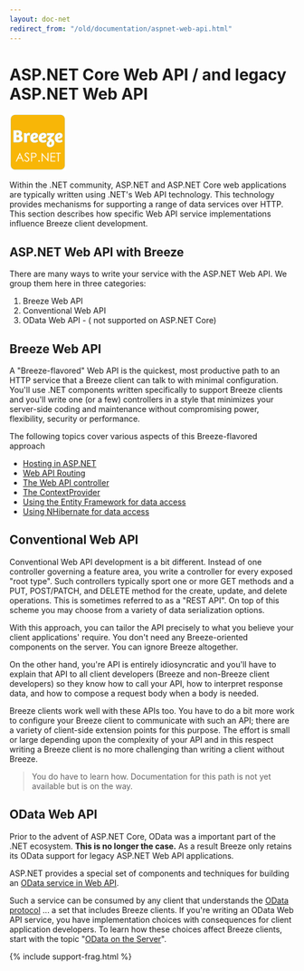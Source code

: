 ```yaml
---
layout: doc-net
redirect_from: "/old/documentation/aspnet-web-api.html"
---
```

# ASP.NET Core Web API / and legacy ASP.NET Web API

<a class="logo-inline" href="/doc-net" title="ASP.NET">
  <img src="/images/logos/Breeze-aspnet.png" alt="ASP.NET" width="100">
</a>

Within the .NET community, ASP.NET and ASP.NET Core web applications are typically written using .NET's Web API technology. This technology provides mechanisms for supporting a range of data services over HTTP. This section describes how specific Web API service implementations influence Breeze client development.

<div style="clear:both"/>

## ASP.NET Web API with Breeze

There are many ways to write your service with the ASP.NET Web API. We group them here in three categories:

1. Breeze Web API
1. Conventional Web API
1. OData Web API - ( not supported on ASP.NET Core)

## Breeze Web API

A "Breeze-flavored" Web API is the quickest, most productive path to an HTTP service that a Breeze client can talk to with minimal configuration. You'll use .NET components written specifically to support Breeze clients and you'll write one (or a few) controllers in a style that minimizes your server-side coding and maintenance without compromising power, flexibility, security or performance.

The following topics cover various aspects of this Breeze-flavored approach

* [Hosting in ASP.NET](/doc-net/hosting-in-aspnet)
* [Web API Routing](/doc-net/webapi-routing)
* [The Web API controller](/doc-net/webapi-controller)
* [The ContextProvider](/doc-net/ef-efcontextprovider)
* [Using the Entity Framework for data access](/doc-net/ef)
* [Using NHibernate for data access](/doc-net/nh)

## Conventional Web API

Conventional Web API development is a bit different. Instead of one controller governing a feature area, you write a controller for every exposed "root type".  Such controllers typically sport one or more GET methods and a PUT, POST/PATCH, and DELETE method for the create, update, and delete operations. This is sometimes referred to as a "REST API".  On top of this scheme you may choose from a variety of data serialization options. 

With this approach, you can tailor the API precisely to what you believe your client applications' require. You don't need any Breeze-oriented components on the server.  You can ignore Breeze altogether. 

On the other hand, you're API is entirely idiosyncratic and you'll have to explain that API to all client developers (Breeze and non-Breeze client developers) so they know how to call your API, how to interpret response data, and how to compose a request body when a body is needed. 

Breeze clients work well with these APIs too. You have to do a bit more work to configure your Breeze client to communicate with such an API; there are a variety of client-side extension points for this purpose. The effort is small or large depending upon the complexity of your API and in this respect writing a Breeze client is no more challenging than writing a client without Breeze.

> You do have to learn how. Documentation for this path is not yet available but is on the way.

## OData Web API
Prior to the advent of ASP.NET Core, OData was a important part of the .NET ecosystem.  **This is no longer the case.**  As a result Breeze only retains its OData support for legacy ASP.NET Web API applications. 

ASP.NET provides a special set of components and techniques for building an <a href="http://www.asp.net/web-api/overview/odata-support-in-aspnet-web-api" target="_blank" title="OData Support in Web API">OData service in Web API</a>.

Such a service can be consumed by any client that understands the <a href="http://www.odata.org/" target="_blank" title="OData.org">OData protocol</a> ... a set that includes Breeze clients.  If you're writing an OData Web API service, you have implementation choices with consequences for client application developers. To learn how these choices affect Breeze clients, start with the topic "[OData on the Server](/doc-net/odata)".

{% include support-frag.html %}
